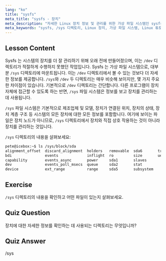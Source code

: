 ```yaml
---
lang: "ko"
title: "sysfs"
meta_title: "sysfs - 장치"
meta_description: "자세한 Linux 장치 정보 및 관리를 위한 가상 파일 시스템인 sysfs 에 대해 알아보세요. /sys 와 /dev 의 차이점을 이해하세요. Linux 여정을 시작하세요!"
meta_keywords: "sysfs, /sys 디렉토리, Linux 장치, 가상 파일 시스템, Linux 튜토리얼, 초보자 가이드"
---
```


## Lesson Content

Sysfs 는 시스템의 장치를 더 잘 관리하기 위해 오래 전에 만들어졌으며, 이는 `/dev` 디렉토리가 적절하게 수행하지 못했던 작업입니다. Sysfs 는 가상 파일 시스템으로, 대부분 `/sys` 디렉토리에 마운트됩니다. 이는 `/dev` 디렉토리에서 볼 수 있는 것보다 더 자세한 정보를 제공합니다. `/sys`와 `/dev` 두 디렉토리는 매우 비슷해 보이지만, 몇 가지 주요한 차이점이 있습니다. 기본적으로 `/dev` 디렉토리는 간단합니다. 다른 프로그램이 장치 자체에 접근할 수 있도록 하는 반면, `/sys` 파일 시스템은 정보를 보고 장치를 관리하는 데 사용됩니다.

`/sys` 파일 시스템은 기본적으로 제조업체 및 모델, 장치가 연결된 위치, 장치의 상태, 장치 계층 구조 등 시스템의 모든 장치에 대한 모든 정보를 포함합니다. 여기에 보이는 파일은 장치 노드가 아니므로, `/sys` 디렉토리에서 장치와 직접 상호 작용하는 것이 아니라 장치를 관리하는 것입니다.

`/sys` 디렉토리의 내용을 살펴보세요:

```bash
pete@icebox:~$ ls /sys/block/sda
alignment_offset  discard_alignment  holders   removable  sda6       trace
bdi               events             inflight  ro         size       uevent
capability        events_async       power     sda1       slaves
dev               events_poll_msecs  queue     sda2       stat
device            ext_range          range     sda5       subsystem
```

## Exercise

`/sys` 디렉토리의 내용을 확인하고 어떤 파일이 있는지 살펴보세요.

## Quiz Question

장치에 대한 자세한 정보를 확인하는 데 사용되는 디렉토리는 무엇입니까?

## Quiz Answer

/sys
